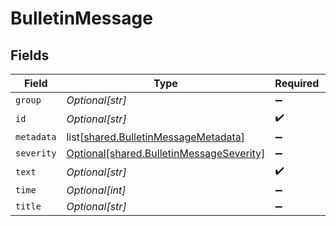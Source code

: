 # BulletinMessage


## Fields

| Field                                                                                          | Type                                                                                           | Required                                                                                       | Description                                                                                    |
| ---------------------------------------------------------------------------------------------- | ---------------------------------------------------------------------------------------------- | ---------------------------------------------------------------------------------------------- | ---------------------------------------------------------------------------------------------- |
| `group`                                                                                        | *Optional[str]*                                                                                | :heavy_minus_sign:                                                                             | N/A                                                                                            |
| `id`                                                                                           | *Optional[str]*                                                                                | :heavy_check_mark:                                                                             | N/A                                                                                            |
| `metadata`                                                                                     | list[[shared.BulletinMessageMetadata](undefined/models/shared/bulletinmessagemetadata.md)]     | :heavy_minus_sign:                                                                             | N/A                                                                                            |
| `severity`                                                                                     | [Optional[shared.BulletinMessageSeverity]](undefined/models/shared/bulletinmessageseverity.md) | :heavy_minus_sign:                                                                             | N/A                                                                                            |
| `text`                                                                                         | *Optional[str]*                                                                                | :heavy_check_mark:                                                                             | N/A                                                                                            |
| `time`                                                                                         | *Optional[int]*                                                                                | :heavy_minus_sign:                                                                             | N/A                                                                                            |
| `title`                                                                                        | *Optional[str]*                                                                                | :heavy_minus_sign:                                                                             | N/A                                                                                            |